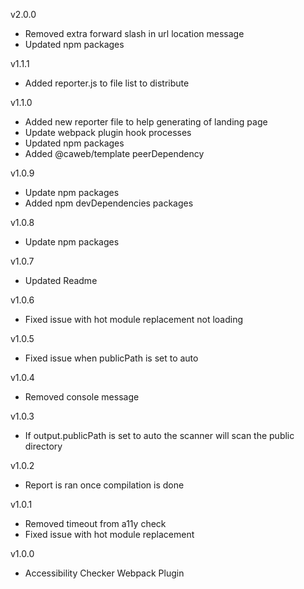 v2.0.0
- Removed extra forward slash in url location message
- Updated npm packages

v1.1.1
- Added reporter.js to file list to distribute

v1.1.0
- Added new reporter file to help generating of landing page 
- Update webpack plugin hook processes
- Updated npm packages
- Added @caweb/template peerDependency

v1.0.9
- Update npm packages
- Added npm devDependencies packages

v1.0.8
- Update npm packages

v1.0.7
- Updated Readme

v1.0.6
- Fixed issue with hot module replacement not loading

v1.0.5
- Fixed issue when publicPath is set to auto

v1.0.4
- Removed console message

v1.0.3
- If output.publicPath is set to auto the scanner will scan the public directory

v1.0.2
- Report is ran once compilation is done

v1.0.1
- Removed timeout from a11y check
- Fixed issue with hot module replacement

v1.0.0
- Accessibility Checker Webpack Plugin